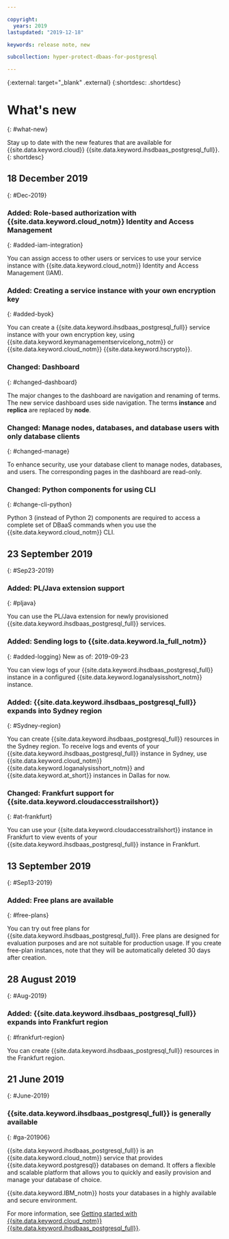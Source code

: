 ```yaml
---

copyright:
  years: 2019
lastupdated: "2019-12-18"

keywords: release note, new

subcollection: hyper-protect-dbaas-for-postgresql

---
```


{:external: target="_blank" .external}
{:shortdesc: .shortdesc}


# What's new
{: #what-new}

Stay up to date with the new features that are available for {{site.data.keyword.cloud}} {{site.data.keyword.ihsdbaas_postgresql_full}}.
{: shortdesc}

## 18 December 2019
{: #Dec-2019}

### Added: Role-based authorization with {{site.data.keyword.cloud_notm}} Identity and Access Management
{: #added-iam-integration}

You can assign access to other users or services to use your service instance with {{site.data.keyword.cloud_notm}} Identity and Access Management (IAM).

### Added: Creating a service instance with your own encryption key
{: #added-byok}

You can create a {{site.data.keyword.ihsdbaas_postgresql_full}} service instance with your own encryption key, using {{site.data.keyword.keymanagementservicelong_notm}} or {{site.data.keyword.cloud_notm}} {{site.data.keyword.hscrypto}}.

### Changed: Dashboard
{: #changed-dashboard}

The major changes to the dashboard are navigation and renaming of terms. The new service dashboard uses side navigation. The terms **instance** and **replica** are replaced by **node**.

### Changed: Manage nodes, databases, and database users with only database clients
{: #changed-manage}

To enhance security, use your database client to manage nodes, databases, and users. The corresponding pages in the dashboard are read-only.

### Changed: Python components for using CLI
{: #change-cli-python}

Python 3 (instead of Python 2) components are required to access a complete set of DBaaS commands when you use the {{site.data.keyword.cloud_notm}} CLI.

## 23 September 2019
{: #Sep23-2019}

### Added: PL/Java extension support
{: #pljava}

You can use the PL/Java extension for newly provisioned {{site.data.keyword.ihsdbaas_postgresql_full}} services.

### Added: Sending logs to {{site.data.keyword.la_full_notm}}
{: #added-logging}
New as of: 2019-09-23

You can view logs of your {{site.data.keyword.ihsdbaas_postgresql_full}} instance in a configured {{site.data.keyword.loganalysisshort_notm}} instance.

### Added: {{site.data.keyword.ihsdbaas_postgresql_full}} expands into Sydney region
{: #Sydney-region}

You can create {{site.data.keyword.ihsdbaas_postgresql_full}} resources in the Sydney region. To receive logs and events of your {{site.data.keyword.ihsdbaas_postgresql_full}} instance in Sydney, use {{site.data.keyword.cloud_notm}} {{site.data.keyword.loganalysisshort_notm}} and {{site.data.keyword.at_short}} instances in Dallas for now.

### Changed: Frankfurt support for {{site.data.keyword.cloudaccesstrailshort}}
{: #at-frankfurt}

You can use your {{site.data.keyword.cloudaccesstrailshort}} instance in Frankfurt to view events of your {{site.data.keyword.ihsdbaas_postgresql_full}} instance in Frankfurt.

## 13 September 2019
{: #Sep13-2019}

### Added: Free plans are available
{: #free-plans}

You can try out free plans for {{site.data.keyword.ihsdbaas_postgresql_full}}. Free plans are designed for evaluation purposes and are not suitable for production usage. If you create free-plan instances, note that they will be automatically deleted 30 days after creation.

## 28 August 2019
{: #Aug-2019}

### Added: {{site.data.keyword.ihsdbaas_postgresql_full}} expands into Frankfurt region
{: #frankfurt-region}

You can create {{site.data.keyword.ihsdbaas_postgresql_full}} resources in the Frankfurt region.

## 21 June 2019
{: #June-2019}

### {{site.data.keyword.ihsdbaas_postgresql_full}} is generally available
{: #ga-201906}

{{site.data.keyword.ihsdbaas_postgresql_full}} is an {{site.data.keyword.cloud_notm}} service that provides {{site.data.keyword.postgresql}} databases on demand. It offers a flexible and scalable platform that allows you to quickly and easily provision and manage your database of choice.

{{site.data.keyword.IBM_notm}} hosts your databases in a highly available and secure environment.

For more information, see [Getting started with {{site.data.keyword.cloud_notm}} {{site.data.keyword.ihsdbaas_postgresql_full}}](/docs/services/hyper-protect-dbaas-for-postgresql?topic=hyper-protect-dbaas-for-postgresql-gettingstarted).
